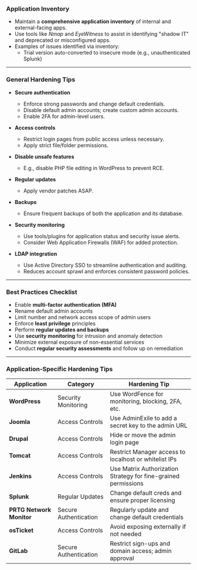 ### **Application Inventory**

- Maintain a **comprehensive application inventory** of internal and external-facing apps.
- Use tools like _Nmap_ and _EyeWitness_ to assist in identifying "shadow IT" and deprecated or misconfigured apps.
- Examples of issues identified via inventory:
    - Trial version auto-converted to insecure mode (e.g., unauthenticated Splunk)

---

### **General Hardening Tips**

- **Secure authentication**
    - Enforce strong passwords and change default credentials.
    - Disable default admin accounts; create custom admin accounts.
    - Enable 2FA for admin-level users.

- **Access controls**
    - Restrict login pages from public access unless necessary.
    - Apply strict file/folder permissions.

- **Disable unsafe features**
    
    - E.g., disable PHP file editing in WordPress to prevent RCE.

- **Regular updates**
    - Apply vendor patches ASAP.

- **Backups**
    - Ensure frequent backups of both the application and its database.

- **Security monitoring**
    - Use tools/plugins for application status and security issue alerts.
    - Consider Web Application Firewalls (WAF) for added protection.

- **LDAP integration**
    - Use Active Directory SSO to streamline authentication and auditing.
    - Reduces account sprawl and enforces consistent password policies.


---

### **Best Practices Checklist**

- Enable **multi-factor authentication (MFA)**
- Rename default admin accounts
- Limit number and network access scope of admin users
- Enforce **least privilege** principles
- Perform **regular updates and backups**
- Use **security monitoring** for intrusion and anomaly detection
- Minimize external exposure of non-essential services
- Conduct **regular security assessments** and follow up on remediation


---

### **Application-Specific Hardening Tips**

|Application|Category|Hardening Tip|
|---|---|---|
|**WordPress**|Security Monitoring|Use WordFence for monitoring, blocking, 2FA, etc.|
|**Joomla**|Access Controls|Use AdminExile to add a secret key to the admin URL|
|**Drupal**|Access Controls|Hide or move the admin login page|
|**Tomcat**|Access Controls|Restrict Manager access to localhost or whitelist IPs|
|**Jenkins**|Access Controls|Use Matrix Authorization Strategy for fine-grained permissions|
|**Splunk**|Regular Updates|Change default creds and ensure proper licensing|
|**PRTG Network Monitor**|Secure Authentication|Regularly update and change default credentials|
|**osTicket**|Access Controls|Avoid exposing externally if not needed|
|**GitLab**|Secure Authentication|Restrict sign-ups and domain access; admin approval|
